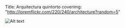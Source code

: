 Title: Arquitectura quintorto
coverimg: "http://loremflickr.com/220/240/architecture?random=5"



![Alt text](http://dummyimage.com/220x320/4d494d/686a82.gif&text=placeholder+image "Optinal title")

